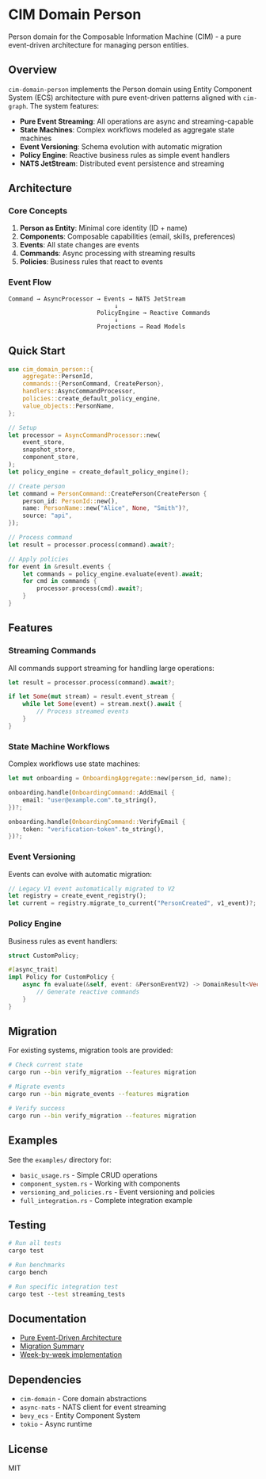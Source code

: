# CIM Domain Person

Person domain for the Composable Information Machine (CIM) - a pure event-driven architecture for managing person entities.

## Overview

`cim-domain-person` implements the Person domain using Entity Component System (ECS) architecture with pure event-driven patterns aligned with `cim-graph`. The system features:

- **Pure Event Streaming**: All operations are async and streaming-capable
- **State Machines**: Complex workflows modeled as aggregate state machines
- **Event Versioning**: Schema evolution with automatic migration
- **Policy Engine**: Reactive business rules as simple event handlers
- **NATS JetStream**: Distributed event persistence and streaming

## Architecture

### Core Concepts

1. **Person as Entity**: Minimal core identity (ID + name)
2. **Components**: Composable capabilities (email, skills, preferences)
3. **Events**: All state changes are events
4. **Commands**: Async processing with streaming results
5. **Policies**: Business rules that react to events

### Event Flow

```
Command → AsyncProcessor → Events → NATS JetStream
                              ↓
                         PolicyEngine → Reactive Commands
                              ↓
                         Projections → Read Models
```

## Quick Start

```rust
use cim_domain_person::{
    aggregate::PersonId,
    commands::{PersonCommand, CreatePerson},
    handlers::AsyncCommandProcessor,
    policies::create_default_policy_engine,
    value_objects::PersonName,
};

// Setup
let processor = AsyncCommandProcessor::new(
    event_store,
    snapshot_store,
    component_store,
);
let policy_engine = create_default_policy_engine();

// Create person
let command = PersonCommand::CreatePerson(CreatePerson {
    person_id: PersonId::new(),
    name: PersonName::new("Alice", None, "Smith")?,
    source: "api",
});

// Process command
let result = processor.process(command).await?;

// Apply policies
for event in &result.events {
    let commands = policy_engine.evaluate(event).await;
    for cmd in commands {
        processor.process(cmd).await?;
    }
}
```

## Features

### Streaming Commands

All commands support streaming for handling large operations:

```rust
let result = processor.process(command).await?;

if let Some(mut stream) = result.event_stream {
    while let Some(event) = stream.next().await {
        // Process streamed events
    }
}
```

### State Machine Workflows

Complex workflows use state machines:

```rust
let mut onboarding = OnboardingAggregate::new(person_id, name);

onboarding.handle(OnboardingCommand::AddEmail {
    email: "user@example.com".to_string(),
})?;

onboarding.handle(OnboardingCommand::VerifyEmail {
    token: "verification-token".to_string(),
})?;
```

### Event Versioning

Events can evolve with automatic migration:

```rust
// Legacy V1 event automatically migrated to V2
let registry = create_event_registry();
let current = registry.migrate_to_current("PersonCreated", v1_event)?;
```

### Policy Engine

Business rules as event handlers:

```rust
struct CustomPolicy;

#[async_trait]
impl Policy for CustomPolicy {
    async fn evaluate(&self, event: &PersonEventV2) -> DomainResult<Vec<PersonCommand>> {
        // Generate reactive commands
    }
}
```

## Migration

For existing systems, migration tools are provided:

```bash
# Check current state
cargo run --bin verify_migration --features migration

# Migrate events
cargo run --bin migrate_events --features migration

# Verify success
cargo run --bin verify_migration --features migration
```

## Examples

See the `examples/` directory for:
- `basic_usage.rs` - Simple CRUD operations
- `component_system.rs` - Working with components
- `versioning_and_policies.rs` - Event versioning and policies
- `full_integration.rs` - Complete integration example

## Testing

```bash
# Run all tests
cargo test

# Run benchmarks
cargo bench

# Run specific integration test
cargo test --test streaming_tests
```

## Documentation

- [Pure Event-Driven Architecture](docs/pure-event-driven-architecture.md)
- [Migration Summary](docs/migration-summary.md)
- [Week-by-week implementation](docs/)

## Dependencies

- `cim-domain` - Core domain abstractions
- `async-nats` - NATS client for event streaming
- `bevy_ecs` - Entity Component System
- `tokio` - Async runtime

## License

MIT